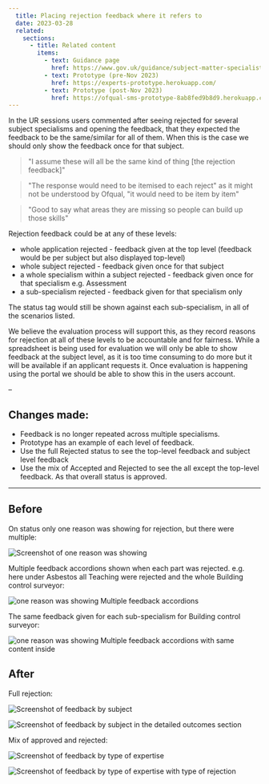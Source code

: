 ```yaml
---
  title: Placing rejection feedback where it refers to
  date: 2023-03-28
  related:
    sections:
      - title: Related content
        items:
          - text: Guidance page
            href: https://www.gov.uk/guidance/subject-matter-specialists-for-ofqual
          - text: Prototype (pre-Nov 2023)
            href: https://experts-prototype.herokuapp.com/
          - text: Prototype (post-Nov 2023)
            href: https://ofqual-sms-prototype-8ab8fed9b8d9.herokuapp.com/
---
```


In the UR sessions users commented after seeing rejected for several subject specialisms and opening the feedback, that they expected the feedback to be the same/similar for all of them. When this is the case we should only show the feedback once for that subject. 

> "I assume these will all be the same kind of thing [the rejection feedback]"

> "The response would need to be itemised to each reject" as it might not be understood by Ofqual, "it would need to be item by item"

> "Good to say what areas they are missing so people can build up those skills"

Rejection feedback could be at any of these levels:

- whole application rejected - feedback given at the top level (feedback would be per subject but also displayed top-level)
- whole subject rejected - feedback given once for that subject
- a whole specialism within a subject rejected - feedback given once for that specialism e.g. Assessment 
- a sub-specialism rejected - feedback given for that specialism only

The status tag would still be shown against each sub-specialism, in all of the scenarios listed.

We believe the evaluation process will support this, as they record reasons for rejection at all of these levels to be accountable and for fairness. While a spreadsheet is being used for evaluation we will only be able to show feedback at the subject level, as it is too time consuming to do more but it will be available if an applicant requests it. Once evaluation is happening using the portal we should be able to show this in the users account. 

–

## Changes made:

- Feedback is no longer repeated across multiple specialisms.
- Prototype has an example of each level of feedback. 
- Use the full Rejected status to see the top-level feedback and subject level feedback 
- Use the mix of Accepted and Rejected to see the all except the top-level feedback. As that overall status is approved. 

---

## Before 

On status only one reason was showing for rejection, but there were multiple:

![Screenshot of one reason was showing](1.png)

Multiple feedback accordions shown when each part was rejected. e.g. here under Asbestos all Teaching were rejected and the whole Building control surveyor:

![one reason was showing Multiple feedback accordions](2.png)


The same feedback given for each sub-specialism for Building control surveyor:

![one reason was showing Multiple feedback accordions with same content inside](3.png)


## After 

Full rejection:

![Screenshot of feedback by subject](4.png)

![Screenshot of feedback by subject in the detailed outcomes section](5.png)

Mix of approved and rejected: 

![Screenshot of feedback by type of expertise](6.png)

![Screenshot of feedback by type of expertise with type of rejection](7.png)

